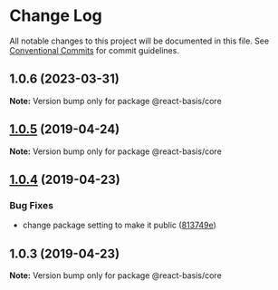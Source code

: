 # Change Log

All notable changes to this project will be documented in this file.
See [Conventional Commits](https://conventionalcommits.org) for commit guidelines.

## 1.0.6 (2023-03-31)

**Note:** Version bump only for package @react-basis/core





## [1.0.5](https://github.com/gmukul01/component-library-ts-boilerplate/compare/@react-basis/core@1.0.4...@react-basis/core@1.0.5) (2019-04-24)

**Note:** Version bump only for package @react-basis/core





## [1.0.4](https://github.com/gmukul01/component-library-ts-boilerplate/compare/@react-basis/core@1.0.3...@react-basis/core@1.0.4) (2019-04-23)


### Bug Fixes

* change package setting to make it public ([813749e](https://github.com/gmukul01/component-library-ts-boilerplate/commit/813749e))





## 1.0.3 (2019-04-23)

**Note:** Version bump only for package @react-basis/core
